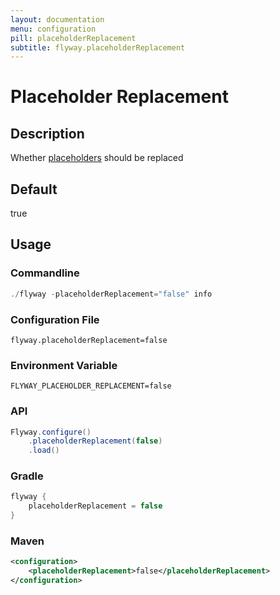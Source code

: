```yaml
---
layout: documentation
menu: configuration
pill: placeholderReplacement
subtitle: flyway.placeholderReplacement
---
```


# Placeholder Replacement

## Description
Whether [placeholders](/documentation/configuration/placeholders) should be replaced

## Default
true

## Usage

### Commandline
```powershell
./flyway -placeholderReplacement="false" info
```

### Configuration File
```properties
flyway.placeholderReplacement=false
```

### Environment Variable
```properties
FLYWAY_PLACEHOLDER_REPLACEMENT=false
```

### API
```java
Flyway.configure()
    .placeholderReplacement(false)
    .load()
```

### Gradle
```groovy
flyway {
    placeholderReplacement = false
}
```

### Maven
```xml
<configuration>
    <placeholderReplacement>false</placeholderReplacement>
</configuration>
```